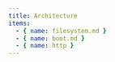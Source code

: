 ```yaml
---
title: Architecture
items:
  - { name: filesystem.md }
  - { name: boot.md }
  - { name: http }
---
```

